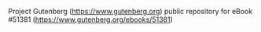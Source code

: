 Project Gutenberg (https://www.gutenberg.org) public repository for
eBook #51381 (https://www.gutenberg.org/ebooks/51381)
